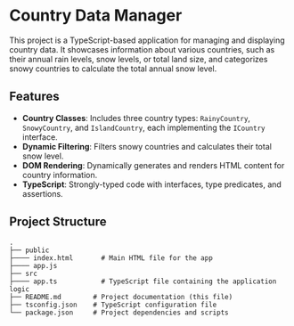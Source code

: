 # Country Data Manager

This project is a TypeScript-based application for managing and displaying country data. It showcases information about various countries, such as their annual rain levels, snow levels, or total land size, and categorizes snowy countries to calculate the total annual snow level.

## Features

- **Country Classes**: Includes three country types: `RainyCountry`, `SnowyCountry`, and `IslandCountry`, each implementing the `ICountry` interface.
- **Dynamic Filtering**: Filters snowy countries and calculates their total snow level.
- **DOM Rendering**: Dynamically generates and renders HTML content for country information.
- **TypeScript**: Strongly-typed code with interfaces, type predicates, and assertions.

## Project Structure

```plaintext
.
├── public       
├──── index.html       # Main HTML file for the app
├──── app.js           
├── src       
├──── app.ts           # TypeScript file containing the application logic
├── README.md        # Project documentation (this file)
├── tsconfig.json    # TypeScript configuration file
└── package.json     # Project dependencies and scripts
